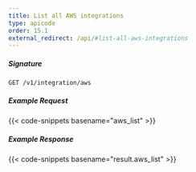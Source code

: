 ```yaml
---
title: List all AWS integrations
type: apicode
order: 15.1
external_redirect: /api/#list-all-aws-integrations
---
```


##### Signature
`GET /v1/integration/aws`

##### Example Request
{{< code-snippets basename="aws_list" >}}

##### Example Response
{{< code-snippets basename="result.aws_list" >}}
